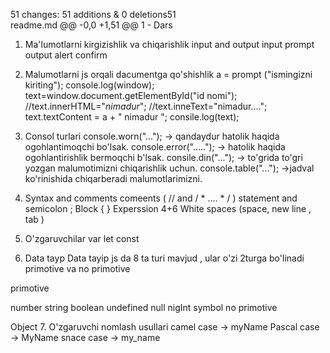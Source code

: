  51 changes: 51 additions & 0 deletions51  
readme.md
@@ -0,0 +1,51 @@
1 - Dars
1. Ma'lumotlarni kirgizishlik va chiqarishlik
input and output
input
prompt
output
alert
confirm
2. Malumotlarni js orqali dacumentga qo'shishlik
a = prompt ("ismingizni kiriting");
console.log(window);
text=window.document.getElementById("id nomi");
//text.innerHTML="<i>nimadur</i>";
//text.inneText="nimadur....";
text.textContent = a + " nimadur ";
consile.log(text);

3. Consol turlari
console.worn("..."); -> qandaydur hatolik haqida ogohlantimoqchi bo'lsak.
console.error("....."); -> hatolik haqida ogohlantirishlik bermoqchi b'lsak.
consile.din("..."); -> to'grida to'gri yozgan malumotimizni chiqarishlik uchun.
console.table("..."); ->jadval ko'rinishida chiqarberadi malumotlarimizni.
4. Syntax and comments
comeents ( // and / * .... * / )
statement and semicolon ;
Block { }
Experssion 4+6
White spaces (space, new line , tab )
5. O'zgaruvchilar
var
let
const
6. Data tayp
Data tayip js da 8 ta turi mavjud , ular o'zi 2turga bo'linadi primotive va no primotive

primotive

number
string
boolean
undefined
null
nigInt
symbol
no primotive

Object
7. O'zgaruvchi nomlash usullari
camel case -> myName
Pascal case -> MyName
snace case -> my_name